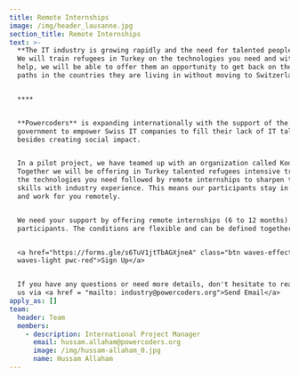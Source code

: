 ```yaml
---
title: Remote Internships
image: /img/header_lausanne.jpg
section_title: Remote Internships
text: >-
  **The IT industry is growing rapidly and the need for talented people is too.
  We will train refugees in Turkey on the technologies you need and with your
  help, we will be able to offer them an opportunity to get back on their career
  paths in the countries they are living in without moving to Switzerland.**


  ****


  **Powercoders** is expanding internationally with the support of the Swiss
  government to empower Swiss IT companies to fill their lack of IT talents
  besides creating social impact.


  In a pilot project, we have teamed up with an organization called Kodluyoruz.
  Together we will be offering in Turkey talented refugees intensive training on
  the technologies you need followed by remote internships to sharpen their
  skills with industry experience. This means our participants stay in Turkey
  and work for you remotely.


  We need your support by offering remote internships (6 to 12 months) to our
  participants. The conditions are flexible and can be defined together.


  <a href="https://forms.gle/s6TuV1jtTbAGXjneA" class="btn waves-effect
  waves-light pwc-red">Sign Up</a>


  If you have any questions or need more details, don't hesitate to reach out to
  us via <a href = "mailto: industry@powercoders.org">Send Email</a>
apply_as: []
team:
  header: Team
  members:
    - description: International Project Manager
      email: hussam.allaham@powercoders.org
      image: /img/hussam-allaham_0.jpg
      name: Hussam Allaham
---
```


